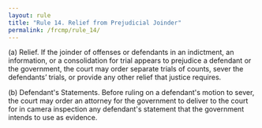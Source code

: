```yaml
---
layout: rule
title: "Rule 14. Relief from Prejudicial Joinder"
permalink: /frcmp/rule_14/
---
```


(a) Relief. If the joinder of offenses or defendants in an indictment, an information, or a consolidation for trial appears to prejudice a defendant or the government, the court may order separate trials of counts, sever the defendants’ trials, or provide any other relief that justice requires.


(b) Defendant's Statements. Before ruling on a defendant's motion to sever, the court may order an attorney for the government to deliver to the court for in camera inspection any defendant's statement that the government intends to use as evidence.
